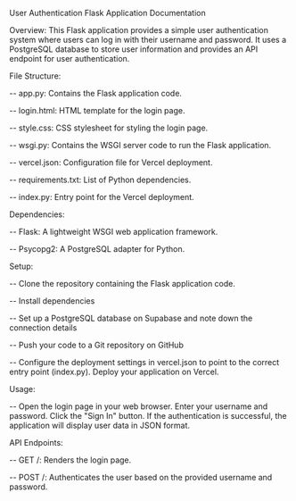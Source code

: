 User Authentication Flask Application Documentation

Overview: 
This Flask application provides a simple user authentication system where users can log in with their username and password. It uses a PostgreSQL database to store user information and provides an API endpoint for user authentication.

File Structure:

-- app.py: Contains the Flask application code.

-- login.html: HTML template for the login page.

-- style.css: CSS stylesheet for styling the login page.

-- wsgi.py: Contains the WSGI server code to run the Flask application.

-- vercel.json: Configuration file for Vercel deployment.

-- requirements.txt: List of Python dependencies.

-- index.py: Entry point for the Vercel deployment.

Dependencies:

-- Flask: A lightweight WSGI web application framework.

-- Psycopg2: A PostgreSQL adapter for Python.

Setup:

-- Clone the repository containing the Flask application code.

-- Install dependencies

-- Set up a PostgreSQL database on Supabase and note down the connection details 

-- Push your code to a Git repository on GitHub

-- Configure the deployment settings in vercel.json to point to the correct entry point (index.py). Deploy your application on Vercel.

Usage:

-- Open the login page in your web browser. Enter your username and password. Click the "Sign In" button. If the authentication is successful, the application will display user data in JSON format.

API Endpoints:

-- GET /: Renders the login page.

-- POST /: Authenticates the user based on the provided username and password.


